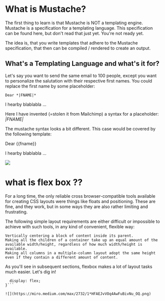 # What is Mustache?

The first thing to learn is that Mustache is NOT a templating engine. Mustache is a specification for a templating language. This specification can be found here, but don't read that just yet. You're not ready yet.

The idea is, that you write templates that adhere to the Mustache specification, that then can be compiled / rendered to create an output.

## What's a Templating Language and what's it for?

Let's say you want to send the same email to 100 people, except you want to personalize the salutation with their respective first names. You could replace the first name by some placeholder:

``` Dear *|FNAME|* ```

I hearby blablabla ...

Here I have invented (=stolen it from Mailchimp) a syntax for a placeholder: *|FNAME|*

The mustache syntax looks a bit different. This case would be covered by the following template:

Dear {{fname}}

I hearby blablabla ...

![](https://i.ytimg.com/vi/Ehp-55yISo0/hqdefault.jpg)

# what is flex box ??
For a long time, the only reliable cross browser-compatible tools available for creating CSS layouts were things like floats and positioning. These are fine, and they work, but in some ways they are also rather limiting and frustrating.

The following simple layout requirements are either difficult or impossible to achieve with such tools, in any kind of convenient, flexible way:

    Vertically centering a block of content inside its parent.
    Making all the children of a container take up an equal amount of the available width/height, regardless of how much width/height is available.
    Making all columns in a multiple-column layout adopt the same height even if they contain a different amount of content.

As you'll see in subsequent sections, flexbox makes a lot of layout tasks much easier. Let's dig in!

```section {
  display: flex;
}```

![](https://miro.medium.com/max/2732/1*HFAEJvVOq4AwFuBivNu_OQ.png)
